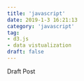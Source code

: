 ```yaml
---
title: 'javascript'
date: 2019-1-3 16:21:13
category: 'javascript'
tag: 
- d3.js
- data vistualization
draft: false
---
```


Draft Post
